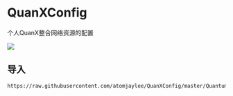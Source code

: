 # QuanXConfig
个人QuanX整合网络资源的配置

![](https://profile-counter.glitch.me/atomjaylee-QuanXConfig/count.svg)

## 导入
```
https://raw.githubusercontent.com/atomjaylee/QuanXConfig/master/QuantumultX.conf
```
